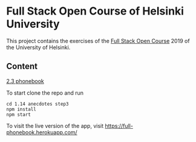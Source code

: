 
# Full Stack Open Course of Helsinki University

This project contains the exercises of the [Full Stack Open Course](https://fullstackopen.com/en/) 2019 of the University of Helsinki.

## Content
 
 [2.3 phonebook]()


 To start clone the repo and run
```
cd 1.14 anecdotes step3
npm install
npm start
```


To visit the live version of the app, visit https://full-phonebook.herokuapp.com/
